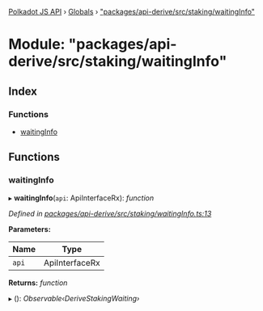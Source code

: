 [Polkadot JS API](../README.md) › [Globals](../globals.md) › ["packages/api-derive/src/staking/waitingInfo"](_packages_api_derive_src_staking_waitinginfo_.md)

# Module: "packages/api-derive/src/staking/waitingInfo"

## Index

### Functions

* [waitingInfo](_packages_api_derive_src_staking_waitinginfo_.md#waitinginfo)

## Functions

###  waitingInfo

▸ **waitingInfo**(`api`: ApiInterfaceRx): *function*

*Defined in [packages/api-derive/src/staking/waitingInfo.ts:13](https://github.com/polkadot-js/api/blob/82e71fd51/packages/api-derive/src/staking/waitingInfo.ts#L13)*

**Parameters:**

Name | Type |
------ | ------ |
`api` | ApiInterfaceRx |

**Returns:** *function*

▸ (): *Observable‹DeriveStakingWaiting›*
